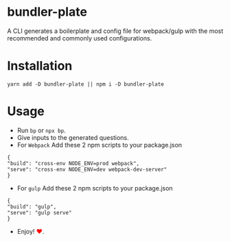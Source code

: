 # bundler-plate
A CLI generates a boilerplate and config file for webpack/gulp with the most recommended and commonly used configurations.


# Installation
```
yarn add -D bundler-plate || npm i -D bundler-plate
```

# Usage 

* Run `bp` or `npx bp`.
* Give inputs to the generated questions.
* For `Webpack` Add these 2 npm scripts to your package.json
 ```
 {
 "build": "cross-env NODE_ENV=prod webpack", 
 "serve": "cross-env NODE_ENV=dev webpack-dev-server"
 }
 ```

 * For `gulp` Add these 2 npm scripts to your package.json
 ```
 {
 "build": "gulp", 
 "serve": "gulp serve"
 }
 ```

* Enjoy! <span style="color:red">&hearts;</span>.

